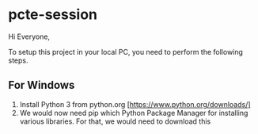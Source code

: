 # pcte-session

Hi Everyone,

To setup this project in your local PC, you need to perform the following steps.

## For Windows
1. Install Python 3 from python.org [https://www.python.org/downloads/]
2. We would now need pip which Python Package Manager for installing various libraries. For that, we would need to download this
